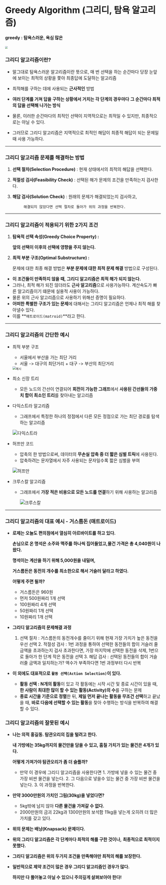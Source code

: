 # Greedy Algorithm  (그리디, 탐욕 알고리즘)
#### greedy :  탐욕스러운, 욕심 많은

<img src="https://w.namu.la/s/75ece2721e012fe06d00a0dccb8824d15568275938f5a87981af6cb67cf95de97ef8b91d3416656c13759e3e502f4848bbf54219468829ecb7f384400418b04a52a1fb5e572730ff28ce692f18a5c6eee21b5c4383f249eee2ddd9e4f1e3ef8c" style="zoom:50%;" />



### 그리디 알고리즘이란?

- 말그대로 탐욕스러운 알고리즘이란 뜻으로,
  매 번 선택을 하는 순간마다 당장 눈앞에 보이는 최적의 상황을 쫓아 
  최종답에 도달하는 알고리즘

- 최적해를 구하는 데에 사용되는 **근사적인** 방법
- **여러 단계를 거쳐 답을 구하는 상황에서 거치는 각 단계의 경우마다**
  **그 순간마다 최적의 답을 선택해 나가는 방식**

- 물론, 이러한 순간마다의 최적인 선택이 지역적으로는 최적일 수 있지만,
  최종적으로는 아닐 수 있다.
- 그러므로 그리디 알고리즘은
  지역적으로 최적인 해답이 최종적 해답이 되는 문제일때 사용 가능하다.

------

### 그리디 알고리즘 문제를 해결하는 방법

1. **선택 절차(Selection Procedure)** : 현재 상태에서의 최적의 해답을 선택한다.

2. **적절성 검사(Feasibility Check)** : 선택된 해가 문제의 조건을 만족하는지 검사한다.

3. **해답 검사(Solution Check)** : 원래의 문제가 해결되었는지 검사하고, 

      		해결되지 않았다면 선택 절차로 돌아가 위의 과정을 반복한다.

------

### 그리디 알고리즘이 적용되기 위한 2가지 조건

1. **탐욕적 선택 속성(Greedy Choice Property) :** 

   **앞의 선택이 이후의 선택에 영향을 주지 않는다.**

2. **최적 부분 구조(Optimal Substructure) :** 

   문제에 대한 최종 해결 방법은 **부분 문제에 대한 최적 문제 해결** 방법으로 구성된다.

- **이 조건들이 만족하지 않을 때, 그리디 알고리즘은 최적 해가 되지 않는다.**
- 그러나, 최적 해가 되진 않더라도 **근사 알고리즘**으로 사용가능하다.
  계산속도가 빠른 알고리즘이기 떄문에 실용적 사용이 가능하다.
- 물론 위의 근사 알고리즘으로 사용하기 위해선 증명이 필요하다.
- **어떠한 특별한 구조가 있는 문제**에 대해서는
  그리디 알고리즘은 언제나 최적 해를 찾아낼수 있다.
- 이를 **`매트로이드(matroid)`**라고 한다.

------

### 그리디 알고리즘의 간단한 예시

- 최적 부분 구조

  - 서울에서 부산을 가는 최단 거리
  - 서울 -> 대구의 최단거리 + 대구 -> 부산의 최단거리

  <img src="https://w.namu.la/s/f6f9d5e08e9beb596a8d52cdded15bbf5cf921aad3cd579360d23c8a578cd638099c8ce0ae12a11b63b85e68acc8fca2700172d5a45a9d87da2e006996865fe9355e16d88ada9b18c42363c7d70a80b9da2c5d6086e311d4aaff0d6df3882e3ffcfdb02566523a530cc9a6d0bb106e10" alt="예시" style="zoom: 67%;" />

  

- 최소 신장 트리

  - 모든 노드의 간선이 연결되어 **회전이 가능한 그래프**에서
    **사용된 간선들의 가중치 합이 최소인 트리**를 찾아내는 알고리즘

- 다익스트라 알고리즘

  - 그래프에서 특정한 하나의 정점에서 다른 모든 정점으로 가는 최단 경로를 
    탐색하는 알고리즘

  ![다익스트라](https://i.imgur.com/EKu1v4e.png)

- 허프만 코드

  - 압축의 한 방법으로써, 데이터의 **무손실 압축 중 더 짧은 심벌 트릭**에 사용된다.
  - 압축하려는 문자열에서 자주 사용되는 문자일수록 짧은 심벌을 부여

  ![허프만](https://blog.kakaocdn.net/dn/baa1wm/btqCgRsHlUa/5upTCf1f2r36B5j3tBOqk0/img.png)

  

- 크루스칼 알고리즘

  - 그래프에서 **가장 적은 비용으로 모든 노드를 연결**하기 위해 사용하는 알고리즘

    ![크루스칼](https://gmlwjd9405.github.io/images/algorithm-mst/kruskal-example2.png)

------

### 그리디 알고리즘의 대표 예시 - 거스름돈 (매트로이드)

* **로제는 오늘도 편의점에서 열심히 아르바이트를 하고 있다.**

  **손님으로 온 명석은 소주와 맥주를 하나씩 집어들었고,물건 가격은 총 4,040원이 나왔다.**

  **명석이는 계산을 하기 위해 5,000원을 내밀며,** 

  **거스름돈은 동전의 개수를 최소한으로 해서 거슬러 달라고 하였다.**

  **어떻게 주면 될까?**

  - 거스름돈은 960원
  - 먼저 500원짜리 1개 선택
  - 100원짜리 4개 선택
  - 50원짜리 1개 선택
  - 10원짜리 1개 선택

* **그리디 알고리즘의 문제해결 과정**

   	1. 선택 절차 :
       거스름돈의 동전개수를 줄이기 위해 현재 가장 가치가 높은 동전을 우선 선택
      	2. 적절성 검사 :
          1번 과정을 통하여 선택한 동전들의 합이 거슬러 줄 금액을 초과하는지 검사
          초과한다면, 가장 마지막에 선택한 동전을 삭제,
          1번으로 돌아가 한 단계 작은 동전을 선택
      	3. 해답 검사 :
          선택된 동전들의 합이 거슬러줄 금액과 일치하는가?
          액수가 부족하다면 1번 과정부터 다시 반복

* **이 외에도 대표적으로 `활동 선택(Action Selection)`이 있다.**

  * **활동 선택 :**
    **N개의 활동**이 있고 각 활동에는 시작 시간 및 종료 시간이 있을 때, **한 사람이 최대한 많이 할 수 있는 활동(Activity)의 수**를 구하는 문제
  * **종료 시간을 기준으로 정렬**한 뒤, 
    **제일 먼저 끝나는 활동을 무조건 선택**하고 끝났을 때, 
    **바로 다음에 선택할 수 있는 활동**을 찾아 수행하는 방식을 반복하여 해결할 수 있다.

### 그리디 알고리즘의 잘못된 예시

- **나는 의적 홍길동. 탐관오리의 집을 털려고 한다.**

  **내 가방에는 35kg까지의 물건만을 담을 수 있고, 훔칠 가치가 있는 물건은 4개가 있다.**

  **어떻게 가져가야 탐관오리가 좀 더 슬플까?**

  - 만약 이 경우에 그리디 알고리즘을 사용한다면
    	1. 가방에 넣을 수 있는 물건 중 가장 비싼 물건을 넣는다.
     	2. 그 다음으로 넣을수 있는 물건 중 가장 비싼 물건을 넣는다.
     	3. 이 과정을 반복한다.

- **만약 3000만원의 가치인 그림(30kg)을 넣었다면?**
  - 5kg밖에 남지 않아 **다른 물건을 가져갈 수 없다.**
  - 2000만원의 금괴 22kg과 1300만원의 보석함 11kg을 넣는게
    오히려 더 많은 가치를 갖고 있다.
- **위의 문제는 배낭(Knapsack) 문제이다.**

- **위의 그리디 알고리즘은 각 단계마다 최적의 해를 구한 것이나,**
  **최종적으로 최적이지 못했다.**

- **그리디 알고리즘은 위의 두가지 조건을 만족해야만 최적의 해를 보장한다.**

- **일반적으로 제약 조건이 많은 경우 그리디 알고리즘인 경우가 많다.**

  **하지만 다 풀어놓고 아닐 수 있으니 주의깊게 살펴보아야 한다!**